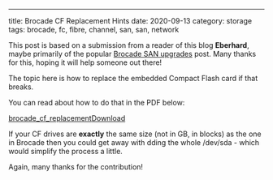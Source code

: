 ---
title: Brocade CF Replacement Hints
date: 2020-09-13
category: storage
tags: brocade, fc, fibre, channel, san, san, network

This post is based on a submission from a reader of this blog **Eberhard**, maybe primarily of the popular [Brocade SAN upgrades](https://www.guldmyr.com/blog/brocade-san-switch-firmware-upgrades/) post. Many thanks for this, hoping it will help someone out there!

The topic here is how to replace the embedded Compact Flash card if that breaks.

You can read about how to do that in the PDF below:

[brocade\_cf\_replacement](https://www.guldmyr.com/blog/wp-content/uploads/brocade_cf_replacement.pdf)[Download](https://www.guldmyr.com/blog/wp-content/uploads/brocade_cf_replacement.pdf)

If your CF drives are **exactly** the same size (not in GB, in blocks) as the one in Brocade then you could get away with dding the whole /dev/sda - which would simplify the process a little.

Again, many thanks for the contribution!
